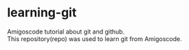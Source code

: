 # learning-git
Amigoscode tutorial about git and github.<br>
This repository(repo) was used to learn git from Amigoscode.
